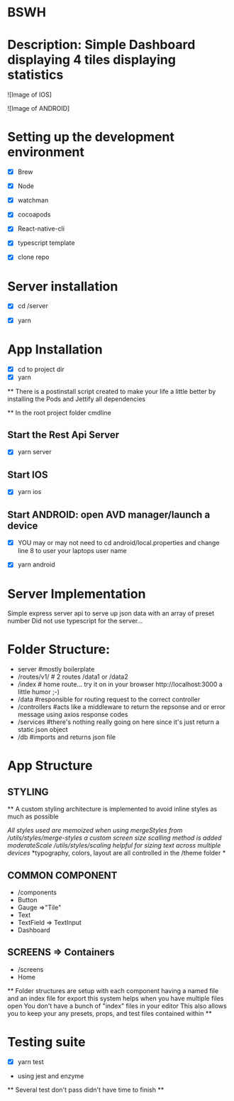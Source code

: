 # BSWH

# Description: Simple Dashboard displaying 4 tiles displaying statistics

![Image of IOS]


![Image of ANDROID]


# Setting up the development environment 

- [x] Brew
- [x] Node
- [x] watchman
- [x] cocoapods
- [x] React-native-cli
- [x] typescript template


- [x] clone repo 

# Server installation 
- [x] cd /server
- [x] yarn


# App Installation
- [x] cd to project dir 
- [x] yarn 

** There is a postinstall script created to make your life a little better by installing the Pods and Jettify all dependencies

** In the root project folder cmdline 

## Start the Rest Api Server
- [x] yarn server

## Start IOS 
- [x] yarn ios

## Start ANDROID: open AVD manager/launch a device 

- [x] YOU may or may not need to cd android/local.properties and change line 8 to user your laptops user name

- [x] yarn android


# Server Implementation
Simple express server api to serve up json data with an array of preset number
Did not use typescript for the server...

# Folder Structure:

* server          #mostly boilerplate
* /routes/v1/     # 2 routes /data1 or /data2
*   /index        # home route... try it on in your browser http://localhost:3000 a little humor ;-)
*   /data         #responsible for routing request to the correct controller 
* /controllers    #acts like a middleware to return the repsonse and or error message using axios response codes
* /services       #there's nothing really going on here since it's just return a static json object
* /db             #imports and returns json file 


# App Structure

## STYLING

** A custom styling architecture is implemented to avoid inline styles as much as possible

*All styles used are memoized when using mergeStyles from /utils/styles/merge-styles*
*a custom screen size scalling method is added moderateScale /utils/styles/scaling helpful for sizing text across multiple devices*
*typography, colors, layout are all controlled in the /theme folder *


## COMMON COMPONENT
* /components
* Button
* Gauge =>"Tile"
* Text
* TextField => TextInput
* Dashboard

## SCREENS => Containers
* /screens
* Home 

** Folder structures are setup with each component having a named file and an index file for export this system helps when you have multiple files open
You don't have a bunch of "index" files in your editor
This also allows you to keep your any presets, props, and test files contained within **


# Testing suite
- [x] yarn test
* using jest and enzyme

** Several test don't pass didn't have time to finish **

